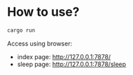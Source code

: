 

# How to use?

```bash
cargo run
```

Access using browser: 
- index page: http://127.0.0.1:7878/
- sleep page: http://127.0.0.1:7878/sleep